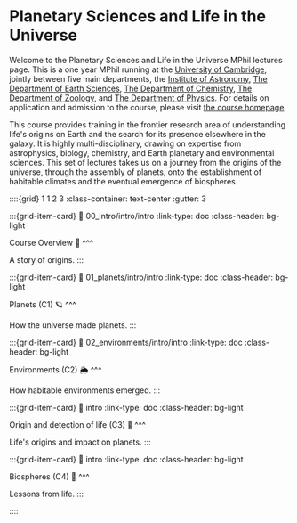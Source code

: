 # Planetary Sciences and Life in the Universe

Welcome to the Planetary Sciences and Life in the Universe MPhil lectures page.  This is a one year MPhil running at the [University of Cambridge](https://cam.ac.uk), jointly between five main departments, the [Institute of Astronomy](https://ast.cam.ac.uk), [The Department of Earth Sciences](https://esc.cam.ac.uk), [The Department of Chemistry](https://ch.cam.ac.uk), [The Department of Zoology](https://zoo.cam.ac.uk), and [The Department of Physics](https://phy.cam.ac.uk).  For details on application and admission to the course, please visit [the course homepage](https://www.pslu.masters.cam.ac.uk).

This course provides training in the frontier research area of understanding life's origins on Earth and the search for its presence elsewhere in the galaxy.  It is highly multi-disciplinary, drawing on expertise from astrophysics, biology, chemistry, and Earth planetary and environmental sciences.  This set of lectures takes us on a journey from the origins of the universe, through the assembly of planets, onto the establishment of habitable climates and the eventual emergence of biospheres.  

::::{grid} 1 1 2 3
:class-container: text-center
:gutter: 3

:::{grid-item-card}
:link: 00_intro/intro/intro
:link-type: doc
:class-header: bg-light

Course Overview 🧭
^^^

A story of origins.
:::

:::{grid-item-card}
:link: 01_planets/intro/intro
:link-type: doc
:class-header: bg-light

Planets (C1) 🪐
^^^

How the universe made planets.
:::

:::{grid-item-card}
:link: 02_environments/intro/intro
:link-type: doc
:class-header: bg-light

Environments (C2) 🌦
^^^

How habitable environments emerged.
:::

:::{grid-item-card}
:link: intro
:link-type: doc
:class-header: bg-light

Origin and detection of life (C3) 🧬
^^^

Life's origins and impact on planets.
:::

:::{grid-item-card}
:link: intro
:link-type: doc
:class-header: bg-light

Biospheres (C4) 🦕
^^^

Lessons from life.
:::

::::